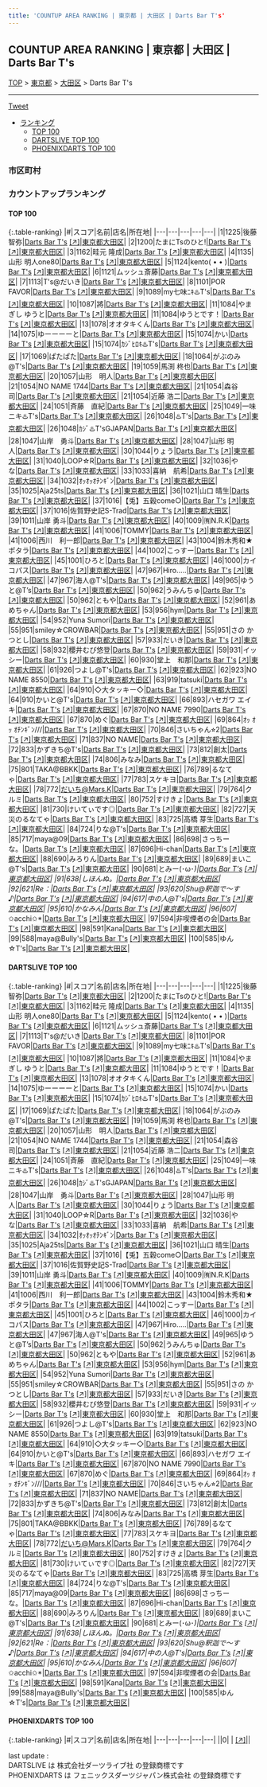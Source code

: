 ```yaml
---
title: 'COUNTUP AREA RANKING | 東京都 | 大田区 | Darts Bar T's'
---
```

## COUNTUP AREA RANKING | 東京都 | 大田区 | Darts Bar T's

[TOP](/darts/rank/) > [東京都](/darts/rank/東京都/) > [大田区](/darts/rank/東京都/大田区/) > Darts Bar T's

___

<a href="https://twitter.com/share?ref_src=twsrc%5Etfw" data-text="COUNTUP AREA RANKING | 東京都大田区Darts Bar T's" class="twitter-share-button" data-hashtags="DARTSLIVE,PHOENIXDARTS,darts,ダーツ" data-show-count="false">Tweet</a>

* [ランキング](#カウントアップランキング)
    * [TOP 100](#top-100)
    * [DARTSLIVE TOP 100](#dartslive-top-100)
    * [PHOENIXDARTS TOP 100](#phoenixdarts-top-100)

### 市区町村

<ul>

</ul>

### カウントアップランキング

#### TOP 100



{:.table-ranking}
|#|スコア|名前|店名|所在地|
|---|---|---|---|---|
|1|1225|<span class="rank-name-dl">後藤　智弥</span>|<a href="/darts/rank/shops/171735f7a7a3e44b790ab824ce8730e5.html">Darts Bar T's</a> <a href="https://search.dartslive.com/jp/shop/171735f7a7a3e44b790ab824ce8730e5">[↗]</a>|<a href="/darts/rank/東京都/大田区">東京都大田区</a>|
|2|1200|<span class="rank-name-dl">たまにTsのひと!</span>|<a href="/darts/rank/shops/171735f7a7a3e44b790ab824ce8730e5.html">Darts Bar T's</a> <a href="https://search.dartslive.com/jp/shop/171735f7a7a3e44b790ab824ce8730e5">[↗]</a>|<a href="/darts/rank/東京都/大田区">東京都大田区</a>|
|3|1162|<span class="rank-name-dl">畦元 隆成</span>|<a href="/darts/rank/shops/171735f7a7a3e44b790ab824ce8730e5.html">Darts Bar T's</a> <a href="https://search.dartslive.com/jp/shop/171735f7a7a3e44b790ab824ce8730e5">[↗]</a>|<a href="/darts/rank/東京都/大田区">東京都大田区</a>|
|4|1135|<span class="rank-name-dl">山形 明人one80</span>|<a href="/darts/rank/shops/171735f7a7a3e44b790ab824ce8730e5.html">Darts Bar T's</a> <a href="https://search.dartslive.com/jp/shop/171735f7a7a3e44b790ab824ce8730e5">[↗]</a>|<a href="/darts/rank/東京都/大田区">東京都大田区</a>|
|5|1124|<span class="rank-name-dl">kento( • • )</span>|<a href="/darts/rank/shops/171735f7a7a3e44b790ab824ce8730e5.html">Darts Bar T's</a> <a href="https://search.dartslive.com/jp/shop/171735f7a7a3e44b790ab824ce8730e5">[↗]</a>|<a href="/darts/rank/東京都/大田区">東京都大田区</a>|
|6|1121|<span class="rank-name-dl">ムッシュ斎藤</span>|<a href="/darts/rank/shops/171735f7a7a3e44b790ab824ce8730e5.html">Darts Bar T's</a> <a href="https://search.dartslive.com/jp/shop/171735f7a7a3e44b790ab824ce8730e5">[↗]</a>|<a href="/darts/rank/東京都/大田区">東京都大田区</a>|
|7|1113|<span class="rank-name-dl">T&#x27;s@だいき</span>|<a href="/darts/rank/shops/171735f7a7a3e44b790ab824ce8730e5.html">Darts Bar T's</a> <a href="https://search.dartslive.com/jp/shop/171735f7a7a3e44b790ab824ce8730e5">[↗]</a>|<a href="/darts/rank/東京都/大田区">東京都大田区</a>|
|8|1101|<span class="rank-name-dl">POR FAVOR</span>|<a href="/darts/rank/shops/171735f7a7a3e44b790ab824ce8730e5.html">Darts Bar T's</a> <a href="https://search.dartslive.com/jp/shop/171735f7a7a3e44b790ab824ce8730e5">[↗]</a>|<a href="/darts/rank/東京都/大田区">東京都大田区</a>|
|9|1089|<span class="rank-name-dl">my七味ﾆｷ♨️T&#x27;s</span>|<a href="/darts/rank/shops/171735f7a7a3e44b790ab824ce8730e5.html">Darts Bar T's</a> <a href="https://search.dartslive.com/jp/shop/171735f7a7a3e44b790ab824ce8730e5">[↗]</a>|<a href="/darts/rank/東京都/大田区">東京都大田区</a>|
|10|1087|<span class="rank-name-dl">將</span>|<a href="/darts/rank/shops/171735f7a7a3e44b790ab824ce8730e5.html">Darts Bar T's</a> <a href="https://search.dartslive.com/jp/shop/171735f7a7a3e44b790ab824ce8730e5">[↗]</a>|<a href="/darts/rank/東京都/大田区">東京都大田区</a>|
|11|1084|<span class="rank-name-dl">やまぎし ゆうと</span>|<a href="/darts/rank/shops/171735f7a7a3e44b790ab824ce8730e5.html">Darts Bar T's</a> <a href="https://search.dartslive.com/jp/shop/171735f7a7a3e44b790ab824ce8730e5">[↗]</a>|<a href="/darts/rank/東京都/大田区">東京都大田区</a>|
|11|1084|<span class="rank-name-dl">ゆうとです！</span>|<a href="/darts/rank/shops/171735f7a7a3e44b790ab824ce8730e5.html">Darts Bar T's</a> <a href="https://search.dartslive.com/jp/shop/171735f7a7a3e44b790ab824ce8730e5">[↗]</a>|<a href="/darts/rank/東京都/大田区">東京都大田区</a>|
|13|1078|<span class="rank-name-dl">オオタキくん</span>|<a href="/darts/rank/shops/171735f7a7a3e44b790ab824ce8730e5.html">Darts Bar T's</a> <a href="https://search.dartslive.com/jp/shop/171735f7a7a3e44b790ab824ce8730e5">[↗]</a>|<a href="/darts/rank/東京都/大田区">東京都大田区</a>|
|14|1075|<span class="rank-name-dl">ゆーーーーと</span>|<a href="/darts/rank/shops/171735f7a7a3e44b790ab824ce8730e5.html">Darts Bar T's</a> <a href="https://search.dartslive.com/jp/shop/171735f7a7a3e44b790ab824ce8730e5">[↗]</a>|<a href="/darts/rank/東京都/大田区">東京都大田区</a>|
|15|1074|<span class="rank-name-dl">かい</span>|<a href="/darts/rank/shops/171735f7a7a3e44b790ab824ce8730e5.html">Darts Bar T's</a> <a href="https://search.dartslive.com/jp/shop/171735f7a7a3e44b790ab824ce8730e5">[↗]</a>|<a href="/darts/rank/東京都/大田区">東京都大田区</a>|
|15|1074|<span class="rank-name-dl">ｶｼﾞﾋﾛｷ♨️T&#x27;s</span>|<a href="/darts/rank/shops/171735f7a7a3e44b790ab824ce8730e5.html">Darts Bar T's</a> <a href="https://search.dartslive.com/jp/shop/171735f7a7a3e44b790ab824ce8730e5">[↗]</a>|<a href="/darts/rank/東京都/大田区">東京都大田区</a>|
|17|1069|<span class="rank-name-dl">ぱたぱた</span>|<a href="/darts/rank/shops/171735f7a7a3e44b790ab824ce8730e5.html">Darts Bar T's</a> <a href="https://search.dartslive.com/jp/shop/171735f7a7a3e44b790ab824ce8730e5">[↗]</a>|<a href="/darts/rank/東京都/大田区">東京都大田区</a>|
|18|1064|<span class="rank-name-dl">がぶのみ@T&#x27;s</span>|<a href="/darts/rank/shops/171735f7a7a3e44b790ab824ce8730e5.html">Darts Bar T's</a> <a href="https://search.dartslive.com/jp/shop/171735f7a7a3e44b790ab824ce8730e5">[↗]</a>|<a href="/darts/rank/東京都/大田区">東京都大田区</a>|
|19|1059|<span class="rank-name-dl">馬渕 柊也</span>|<a href="/darts/rank/shops/171735f7a7a3e44b790ab824ce8730e5.html">Darts Bar T's</a> <a href="https://search.dartslive.com/jp/shop/171735f7a7a3e44b790ab824ce8730e5">[↗]</a>|<a href="/darts/rank/東京都/大田区">東京都大田区</a>|
|20|1057|<span class="rank-name-dl">山形　明人</span>|<a href="/darts/rank/shops/171735f7a7a3e44b790ab824ce8730e5.html">Darts Bar T's</a> <a href="https://search.dartslive.com/jp/shop/171735f7a7a3e44b790ab824ce8730e5">[↗]</a>|<a href="/darts/rank/東京都/大田区">東京都大田区</a>|
|21|1054|<span class="rank-name-dl">NO NAME 1744</span>|<a href="/darts/rank/shops/171735f7a7a3e44b790ab824ce8730e5.html">Darts Bar T's</a> <a href="https://search.dartslive.com/jp/shop/171735f7a7a3e44b790ab824ce8730e5">[↗]</a>|<a href="/darts/rank/東京都/大田区">東京都大田区</a>|
|21|1054|<span class="rank-name-dl">森谷 司</span>|<a href="/darts/rank/shops/171735f7a7a3e44b790ab824ce8730e5.html">Darts Bar T's</a> <a href="https://search.dartslive.com/jp/shop/171735f7a7a3e44b790ab824ce8730e5">[↗]</a>|<a href="/darts/rank/東京都/大田区">東京都大田区</a>|
|21|1054|<span class="rank-name-dl">近藤 浩二</span>|<a href="/darts/rank/shops/171735f7a7a3e44b790ab824ce8730e5.html">Darts Bar T's</a> <a href="https://search.dartslive.com/jp/shop/171735f7a7a3e44b790ab824ce8730e5">[↗]</a>|<a href="/darts/rank/東京都/大田区">東京都大田区</a>|
|24|1051|<span class="rank-name-dl">斉藤　直紀</span>|<a href="/darts/rank/shops/171735f7a7a3e44b790ab824ce8730e5.html">Darts Bar T's</a> <a href="https://search.dartslive.com/jp/shop/171735f7a7a3e44b790ab824ce8730e5">[↗]</a>|<a href="/darts/rank/東京都/大田区">東京都大田区</a>|
|25|1049|<span class="rank-name-dl">一味ニキ♨️T&#x27;s</span>|<a href="/darts/rank/shops/171735f7a7a3e44b790ab824ce8730e5.html">Darts Bar T's</a> <a href="https://search.dartslive.com/jp/shop/171735f7a7a3e44b790ab824ce8730e5">[↗]</a>|<a href="/darts/rank/東京都/大田区">東京都大田区</a>|
|26|1048|<span class="rank-name-dl">♨️T&#x27;s</span>|<a href="/darts/rank/shops/171735f7a7a3e44b790ab824ce8730e5.html">Darts Bar T's</a> <a href="https://search.dartslive.com/jp/shop/171735f7a7a3e44b790ab824ce8730e5">[↗]</a>|<a href="/darts/rank/東京都/大田区">東京都大田区</a>|
|26|1048|<span class="rank-name-dl">ｶｼﾞ♨️T&#x27;sGJAPAN</span>|<a href="/darts/rank/shops/171735f7a7a3e44b790ab824ce8730e5.html">Darts Bar T's</a> <a href="https://search.dartslive.com/jp/shop/171735f7a7a3e44b790ab824ce8730e5">[↗]</a>|<a href="/darts/rank/東京都/大田区">東京都大田区</a>|
|28|1047|<span class="rank-name-dl">山岸　勇斗</span>|<a href="/darts/rank/shops/171735f7a7a3e44b790ab824ce8730e5.html">Darts Bar T's</a> <a href="https://search.dartslive.com/jp/shop/171735f7a7a3e44b790ab824ce8730e5">[↗]</a>|<a href="/darts/rank/東京都/大田区">東京都大田区</a>|
|28|1047|<span class="rank-name-dl">山形 明人</span>|<a href="/darts/rank/shops/171735f7a7a3e44b790ab824ce8730e5.html">Darts Bar T's</a> <a href="https://search.dartslive.com/jp/shop/171735f7a7a3e44b790ab824ce8730e5">[↗]</a>|<a href="/darts/rank/東京都/大田区">東京都大田区</a>|
|30|1044|<span class="rank-name-dl">りょう</span>|<a href="/darts/rank/shops/171735f7a7a3e44b790ab824ce8730e5.html">Darts Bar T's</a> <a href="https://search.dartslive.com/jp/shop/171735f7a7a3e44b790ab824ce8730e5">[↗]</a>|<a href="/darts/rank/東京都/大田区">東京都大田区</a>|
|31|1040|<span class="rank-name-dl">LOOP☆R</span>|<a href="/darts/rank/shops/171735f7a7a3e44b790ab824ce8730e5.html">Darts Bar T's</a> <a href="https://search.dartslive.com/jp/shop/171735f7a7a3e44b790ab824ce8730e5">[↗]</a>|<a href="/darts/rank/東京都/大田区">東京都大田区</a>|
|32|1036|<span class="rank-name-dl">やな</span>|<a href="/darts/rank/shops/171735f7a7a3e44b790ab824ce8730e5.html">Darts Bar T's</a> <a href="https://search.dartslive.com/jp/shop/171735f7a7a3e44b790ab824ce8730e5">[↗]</a>|<a href="/darts/rank/東京都/大田区">東京都大田区</a>|
|33|1033|<span class="rank-name-dl">喜納　航希</span>|<a href="/darts/rank/shops/171735f7a7a3e44b790ab824ce8730e5.html">Darts Bar T's</a> <a href="https://search.dartslive.com/jp/shop/171735f7a7a3e44b790ab824ce8730e5">[↗]</a>|<a href="/darts/rank/東京都/大田区">東京都大田区</a>|
|34|1032|<span class="rank-name-dl">ｵｯｵｯｵﾁﾝｷﾞﾝ</span>|<a href="/darts/rank/shops/171735f7a7a3e44b790ab824ce8730e5.html">Darts Bar T's</a> <a href="https://search.dartslive.com/jp/shop/171735f7a7a3e44b790ab824ce8730e5">[↗]</a>|<a href="/darts/rank/東京都/大田区">東京都大田区</a>|
|35|1025|<span class="rank-name-dl">Aja25ts</span>|<a href="/darts/rank/shops/171735f7a7a3e44b790ab824ce8730e5.html">Darts Bar T's</a> <a href="https://search.dartslive.com/jp/shop/171735f7a7a3e44b790ab824ce8730e5">[↗]</a>|<a href="/darts/rank/東京都/大田区">東京都大田区</a>|
|36|1021|<span class="rank-name-dl">山口 晴生</span>|<a href="/darts/rank/shops/171735f7a7a3e44b790ab824ce8730e5.html">Darts Bar T's</a> <a href="https://search.dartslive.com/jp/shop/171735f7a7a3e44b790ab824ce8730e5">[↗]</a>|<a href="/darts/rank/東京都/大田区">東京都大田区</a>|
|37|1016|<span class="rank-name-dl">【兎】五穀come○</span>|<a href="/darts/rank/shops/171735f7a7a3e44b790ab824ce8730e5.html">Darts Bar T's</a> <a href="https://search.dartslive.com/jp/shop/171735f7a7a3e44b790ab824ce8730e5">[↗]</a>|<a href="/darts/rank/東京都/大田区">東京都大田区</a>|
|37|1016|<span class="rank-name-dl">佐賀野史記S-Trad</span>|<a href="/darts/rank/shops/171735f7a7a3e44b790ab824ce8730e5.html">Darts Bar T's</a> <a href="https://search.dartslive.com/jp/shop/171735f7a7a3e44b790ab824ce8730e5">[↗]</a>|<a href="/darts/rank/東京都/大田区">東京都大田区</a>|
|39|1011|<span class="rank-name-dl">山岸 勇斗</span>|<a href="/darts/rank/shops/171735f7a7a3e44b790ab824ce8730e5.html">Darts Bar T's</a> <a href="https://search.dartslive.com/jp/shop/171735f7a7a3e44b790ab824ce8730e5">[↗]</a>|<a href="/darts/rank/東京都/大田区">東京都大田区</a>|
|40|1009|<span class="rank-name-dl">㈲N.R.K</span>|<a href="/darts/rank/shops/171735f7a7a3e44b790ab824ce8730e5.html">Darts Bar T's</a> <a href="https://search.dartslive.com/jp/shop/171735f7a7a3e44b790ab824ce8730e5">[↗]</a>|<a href="/darts/rank/東京都/大田区">東京都大田区</a>|
|41|1006|<span class="rank-name-dl">TOMMY</span>|<a href="/darts/rank/shops/171735f7a7a3e44b790ab824ce8730e5.html">Darts Bar T's</a> <a href="https://search.dartslive.com/jp/shop/171735f7a7a3e44b790ab824ce8730e5">[↗]</a>|<a href="/darts/rank/東京都/大田区">東京都大田区</a>|
|41|1006|<span class="rank-name-dl">西川　利一郎</span>|<a href="/darts/rank/shops/171735f7a7a3e44b790ab824ce8730e5.html">Darts Bar T's</a> <a href="https://search.dartslive.com/jp/shop/171735f7a7a3e44b790ab824ce8730e5">[↗]</a>|<a href="/darts/rank/東京都/大田区">東京都大田区</a>|
|43|1004|<span class="rank-name-dl">鈴木秀和★ポタラ</span>|<a href="/darts/rank/shops/171735f7a7a3e44b790ab824ce8730e5.html">Darts Bar T's</a> <a href="https://search.dartslive.com/jp/shop/171735f7a7a3e44b790ab824ce8730e5">[↗]</a>|<a href="/darts/rank/東京都/大田区">東京都大田区</a>|
|44|1002|<span class="rank-name-dl">こっすー</span>|<a href="/darts/rank/shops/171735f7a7a3e44b790ab824ce8730e5.html">Darts Bar T's</a> <a href="https://search.dartslive.com/jp/shop/171735f7a7a3e44b790ab824ce8730e5">[↗]</a>|<a href="/darts/rank/東京都/大田区">東京都大田区</a>|
|45|1001|<span class="rank-name-dl">ひろと</span>|<a href="/darts/rank/shops/171735f7a7a3e44b790ab824ce8730e5.html">Darts Bar T's</a> <a href="https://search.dartslive.com/jp/shop/171735f7a7a3e44b790ab824ce8730e5">[↗]</a>|<a href="/darts/rank/東京都/大田区">東京都大田区</a>|
|46|1000|<span class="rank-name-dl">カイコパス</span>|<a href="/darts/rank/shops/171735f7a7a3e44b790ab824ce8730e5.html">Darts Bar T's</a> <a href="https://search.dartslive.com/jp/shop/171735f7a7a3e44b790ab824ce8730e5">[↗]</a>|<a href="/darts/rank/東京都/大田区">東京都大田区</a>|
|47|967|<span class="rank-name-dl">Hiro.....</span>|<a href="/darts/rank/shops/171735f7a7a3e44b790ab824ce8730e5.html">Darts Bar T's</a> <a href="https://search.dartslive.com/jp/shop/171735f7a7a3e44b790ab824ce8730e5">[↗]</a>|<a href="/darts/rank/東京都/大田区">東京都大田区</a>|
|47|967|<span class="rank-name-dl">海人@T&#x27;s</span>|<a href="/darts/rank/shops/171735f7a7a3e44b790ab824ce8730e5.html">Darts Bar T's</a> <a href="https://search.dartslive.com/jp/shop/171735f7a7a3e44b790ab824ce8730e5">[↗]</a>|<a href="/darts/rank/東京都/大田区">東京都大田区</a>|
|49|965|<span class="rank-name-dl">ゆうと@T’s</span>|<a href="/darts/rank/shops/171735f7a7a3e44b790ab824ce8730e5.html">Darts Bar T's</a> <a href="https://search.dartslive.com/jp/shop/171735f7a7a3e44b790ab824ce8730e5">[↗]</a>|<a href="/darts/rank/東京都/大田区">東京都大田区</a>|
|50|962|<span class="rank-name-dl">うみんちゅ</span>|<a href="/darts/rank/shops/171735f7a7a3e44b790ab824ce8730e5.html">Darts Bar T's</a> <a href="https://search.dartslive.com/jp/shop/171735f7a7a3e44b790ab824ce8730e5">[↗]</a>|<a href="/darts/rank/東京都/大田区">東京都大田区</a>|
|50|962|<span class="rank-name-dl">ともや</span>|<a href="/darts/rank/shops/171735f7a7a3e44b790ab824ce8730e5.html">Darts Bar T's</a> <a href="https://search.dartslive.com/jp/shop/171735f7a7a3e44b790ab824ce8730e5">[↗]</a>|<a href="/darts/rank/東京都/大田区">東京都大田区</a>|
|52|961|<span class="rank-name-dl">あめちゃん</span>|<a href="/darts/rank/shops/171735f7a7a3e44b790ab824ce8730e5.html">Darts Bar T's</a> <a href="https://search.dartslive.com/jp/shop/171735f7a7a3e44b790ab824ce8730e5">[↗]</a>|<a href="/darts/rank/東京都/大田区">東京都大田区</a>|
|53|956|<span class="rank-name-dl">hym</span>|<a href="/darts/rank/shops/171735f7a7a3e44b790ab824ce8730e5.html">Darts Bar T's</a> <a href="https://search.dartslive.com/jp/shop/171735f7a7a3e44b790ab824ce8730e5">[↗]</a>|<a href="/darts/rank/東京都/大田区">東京都大田区</a>|
|54|952|<span class="rank-name-dl">Yuna Sumori</span>|<a href="/darts/rank/shops/171735f7a7a3e44b790ab824ce8730e5.html">Darts Bar T's</a> <a href="https://search.dartslive.com/jp/shop/171735f7a7a3e44b790ab824ce8730e5">[↗]</a>|<a href="/darts/rank/東京都/大田区">東京都大田区</a>|
|55|951|<span class="rank-name-dl">smiley☆CROWBAR</span>|<a href="/darts/rank/shops/171735f7a7a3e44b790ab824ce8730e5.html">Darts Bar T's</a> <a href="https://search.dartslive.com/jp/shop/171735f7a7a3e44b790ab824ce8730e5">[↗]</a>|<a href="/darts/rank/東京都/大田区">東京都大田区</a>|
|55|951|<span class="rank-name-dl">さの かつとし</span>|<a href="/darts/rank/shops/171735f7a7a3e44b790ab824ce8730e5.html">Darts Bar T's</a> <a href="https://search.dartslive.com/jp/shop/171735f7a7a3e44b790ab824ce8730e5">[↗]</a>|<a href="/darts/rank/東京都/大田区">東京都大田区</a>|
|57|933|<span class="rank-name-dl">だいき</span>|<a href="/darts/rank/shops/171735f7a7a3e44b790ab824ce8730e5.html">Darts Bar T's</a> <a href="https://search.dartslive.com/jp/shop/171735f7a7a3e44b790ab824ce8730e5">[↗]</a>|<a href="/darts/rank/東京都/大田区">東京都大田区</a>|
|58|932|<span class="rank-name-dl">櫻井むび悠登</span>|<a href="/darts/rank/shops/171735f7a7a3e44b790ab824ce8730e5.html">Darts Bar T's</a> <a href="https://search.dartslive.com/jp/shop/171735f7a7a3e44b790ab824ce8730e5">[↗]</a>|<a href="/darts/rank/東京都/大田区">東京都大田区</a>|
|59|931|<span class="rank-name-dl">イッシー</span>|<a href="/darts/rank/shops/171735f7a7a3e44b790ab824ce8730e5.html">Darts Bar T's</a> <a href="https://search.dartslive.com/jp/shop/171735f7a7a3e44b790ab824ce8730e5">[↗]</a>|<a href="/darts/rank/東京都/大田区">東京都大田区</a>|
|60|930|<span class="rank-name-dl">堂上　和那</span>|<a href="/darts/rank/shops/171735f7a7a3e44b790ab824ce8730e5.html">Darts Bar T's</a> <a href="https://search.dartslive.com/jp/shop/171735f7a7a3e44b790ab824ce8730e5">[↗]</a>|<a href="/darts/rank/東京都/大田区">東京都大田区</a>|
|61|926|<span class="rank-name-dl">つよし@T&#x27;s</span>|<a href="/darts/rank/shops/171735f7a7a3e44b790ab824ce8730e5.html">Darts Bar T's</a> <a href="https://search.dartslive.com/jp/shop/171735f7a7a3e44b790ab824ce8730e5">[↗]</a>|<a href="/darts/rank/東京都/大田区">東京都大田区</a>|
|62|923|<span class="rank-name-dl">NO NAME 8550</span>|<a href="/darts/rank/shops/171735f7a7a3e44b790ab824ce8730e5.html">Darts Bar T's</a> <a href="https://search.dartslive.com/jp/shop/171735f7a7a3e44b790ab824ce8730e5">[↗]</a>|<a href="/darts/rank/東京都/大田区">東京都大田区</a>|
|63|919|<span class="rank-name-dl">tatsuki</span>|<a href="/darts/rank/shops/171735f7a7a3e44b790ab824ce8730e5.html">Darts Bar T's</a> <a href="https://search.dartslive.com/jp/shop/171735f7a7a3e44b790ab824ce8730e5">[↗]</a>|<a href="/darts/rank/東京都/大田区">東京都大田区</a>|
|64|910|<span class="rank-name-dl">◇大タッキー◇</span>|<a href="/darts/rank/shops/171735f7a7a3e44b790ab824ce8730e5.html">Darts Bar T's</a> <a href="https://search.dartslive.com/jp/shop/171735f7a7a3e44b790ab824ce8730e5">[↗]</a>|<a href="/darts/rank/東京都/大田区">東京都大田区</a>|
|64|910|<span class="rank-name-dl">かいと@T&#x27;s</span>|<a href="/darts/rank/shops/171735f7a7a3e44b790ab824ce8730e5.html">Darts Bar T's</a> <a href="https://search.dartslive.com/jp/shop/171735f7a7a3e44b790ab824ce8730e5">[↗]</a>|<a href="/darts/rank/東京都/大田区">東京都大田区</a>|
|66|893|<span class="rank-name-dl">ハセガワ エイキ</span>|<a href="/darts/rank/shops/171735f7a7a3e44b790ab824ce8730e5.html">Darts Bar T's</a> <a href="https://search.dartslive.com/jp/shop/171735f7a7a3e44b790ab824ce8730e5">[↗]</a>|<a href="/darts/rank/東京都/大田区">東京都大田区</a>|
|67|870|<span class="rank-name-dl">NO NAME 7990</span>|<a href="/darts/rank/shops/171735f7a7a3e44b790ab824ce8730e5.html">Darts Bar T's</a> <a href="https://search.dartslive.com/jp/shop/171735f7a7a3e44b790ab824ce8730e5">[↗]</a>|<a href="/darts/rank/東京都/大田区">東京都大田区</a>|
|67|870|<span class="rank-name-dl">めぐ</span>|<a href="/darts/rank/shops/171735f7a7a3e44b790ab824ce8730e5.html">Darts Bar T's</a> <a href="https://search.dartslive.com/jp/shop/171735f7a7a3e44b790ab824ce8730e5">[↗]</a>|<a href="/darts/rank/東京都/大田区">東京都大田区</a>|
|69|864|<span class="rank-name-dl">ｵｯ ｵｯ ｵﾁﾝｷﾞﾝ///</span>|<a href="/darts/rank/shops/171735f7a7a3e44b790ab824ce8730e5.html">Darts Bar T's</a> <a href="https://search.dartslive.com/jp/shop/171735f7a7a3e44b790ab824ce8730e5">[↗]</a>|<a href="/darts/rank/東京都/大田区">東京都大田区</a>|
|70|846|<span class="rank-name-dl">さいちゃん⭐︎2</span>|<a href="/darts/rank/shops/171735f7a7a3e44b790ab824ce8730e5.html">Darts Bar T's</a> <a href="https://search.dartslive.com/jp/shop/171735f7a7a3e44b790ab824ce8730e5">[↗]</a>|<a href="/darts/rank/東京都/大田区">東京都大田区</a>|
|71|837|<span class="rank-name-dl">NO NAME</span>|<a href="/darts/rank/shops/171735f7a7a3e44b790ab824ce8730e5.html">Darts Bar T's</a> <a href="https://search.dartslive.com/jp/shop/171735f7a7a3e44b790ab824ce8730e5">[↗]</a>|<a href="/darts/rank/東京都/大田区">東京都大田区</a>|
|72|833|<span class="rank-name-dl">かずきち@T&#x27;s</span>|<a href="/darts/rank/shops/171735f7a7a3e44b790ab824ce8730e5.html">Darts Bar T's</a> <a href="https://search.dartslive.com/jp/shop/171735f7a7a3e44b790ab824ce8730e5">[↗]</a>|<a href="/darts/rank/東京都/大田区">東京都大田区</a>|
|73|812|<span class="rank-name-dl">創太</span>|<a href="/darts/rank/shops/171735f7a7a3e44b790ab824ce8730e5.html">Darts Bar T's</a> <a href="https://search.dartslive.com/jp/shop/171735f7a7a3e44b790ab824ce8730e5">[↗]</a>|<a href="/darts/rank/東京都/大田区">東京都大田区</a>|
|74|806|<span class="rank-name-dl">みなみ</span>|<a href="/darts/rank/shops/171735f7a7a3e44b790ab824ce8730e5.html">Darts Bar T's</a> <a href="https://search.dartslive.com/jp/shop/171735f7a7a3e44b790ab824ce8730e5">[↗]</a>|<a href="/darts/rank/東京都/大田区">東京都大田区</a>|
|75|801|<span class="rank-name-dl">TAKA@BBKK</span>|<a href="/darts/rank/shops/171735f7a7a3e44b790ab824ce8730e5.html">Darts Bar T's</a> <a href="https://search.dartslive.com/jp/shop/171735f7a7a3e44b790ab824ce8730e5">[↗]</a>|<a href="/darts/rank/東京都/大田区">東京都大田区</a>|
|76|789|<span class="rank-name-dl">るなてゃ</span>|<a href="/darts/rank/shops/171735f7a7a3e44b790ab824ce8730e5.html">Darts Bar T's</a> <a href="https://search.dartslive.com/jp/shop/171735f7a7a3e44b790ab824ce8730e5">[↗]</a>|<a href="/darts/rank/東京都/大田区">東京都大田区</a>|
|77|783|<span class="rank-name-dl">スケキヨ</span>|<a href="/darts/rank/shops/171735f7a7a3e44b790ab824ce8730e5.html">Darts Bar T's</a> <a href="https://search.dartslive.com/jp/shop/171735f7a7a3e44b790ab824ce8730e5">[↗]</a>|<a href="/darts/rank/東京都/大田区">東京都大田区</a>|
|78|772|<span class="rank-name-dl">だいち@Mars.K</span>|<a href="/darts/rank/shops/171735f7a7a3e44b790ab824ce8730e5.html">Darts Bar T's</a> <a href="https://search.dartslive.com/jp/shop/171735f7a7a3e44b790ab824ce8730e5">[↗]</a>|<a href="/darts/rank/東京都/大田区">東京都大田区</a>|
|79|764|<span class="rank-name-dl">クルミ</span>|<a href="/darts/rank/shops/171735f7a7a3e44b790ab824ce8730e5.html">Darts Bar T's</a> <a href="https://search.dartslive.com/jp/shop/171735f7a7a3e44b790ab824ce8730e5">[↗]</a>|<a href="/darts/rank/東京都/大田区">東京都大田区</a>|
|80|752|<span class="rank-name-dl">すけきょ</span>|<a href="/darts/rank/shops/171735f7a7a3e44b790ab824ce8730e5.html">Darts Bar T's</a> <a href="https://search.dartslive.com/jp/shop/171735f7a7a3e44b790ab824ce8730e5">[↗]</a>|<a href="/darts/rank/東京都/大田区">東京都大田区</a>|
|81|730|<span class="rank-name-dl">けいてぃです◎</span>|<a href="/darts/rank/shops/171735f7a7a3e44b790ab824ce8730e5.html">Darts Bar T's</a> <a href="https://search.dartslive.com/jp/shop/171735f7a7a3e44b790ab824ce8730e5">[↗]</a>|<a href="/darts/rank/東京都/大田区">東京都大田区</a>|
|82|727|<span class="rank-name-dl">天災のるなてゃ</span>|<a href="/darts/rank/shops/171735f7a7a3e44b790ab824ce8730e5.html">Darts Bar T's</a> <a href="https://search.dartslive.com/jp/shop/171735f7a7a3e44b790ab824ce8730e5">[↗]</a>|<a href="/darts/rank/東京都/大田区">東京都大田区</a>|
|83|725|<span class="rank-name-dl">高橋 芽生</span>|<a href="/darts/rank/shops/171735f7a7a3e44b790ab824ce8730e5.html">Darts Bar T's</a> <a href="https://search.dartslive.com/jp/shop/171735f7a7a3e44b790ab824ce8730e5">[↗]</a>|<a href="/darts/rank/東京都/大田区">東京都大田区</a>|
|84|724|<span class="rank-name-dl">りな@T&#x27;s</span>|<a href="/darts/rank/shops/171735f7a7a3e44b790ab824ce8730e5.html">Darts Bar T's</a> <a href="https://search.dartslive.com/jp/shop/171735f7a7a3e44b790ab824ce8730e5">[↗]</a>|<a href="/darts/rank/東京都/大田区">東京都大田区</a>|
|85|717|<span class="rank-name-dl">maya@09</span>|<a href="/darts/rank/shops/171735f7a7a3e44b790ab824ce8730e5.html">Darts Bar T's</a> <a href="https://search.dartslive.com/jp/shop/171735f7a7a3e44b790ab824ce8730e5">[↗]</a>|<a href="/darts/rank/東京都/大田区">東京都大田区</a>|
|86|698|<span class="rank-name-dl">さっちーな。</span>|<a href="/darts/rank/shops/171735f7a7a3e44b790ab824ce8730e5.html">Darts Bar T's</a> <a href="https://search.dartslive.com/jp/shop/171735f7a7a3e44b790ab824ce8730e5">[↗]</a>|<a href="/darts/rank/東京都/大田区">東京都大田区</a>|
|87|696|<span class="rank-name-dl">Hi-chan</span>|<a href="/darts/rank/shops/171735f7a7a3e44b790ab824ce8730e5.html">Darts Bar T's</a> <a href="https://search.dartslive.com/jp/shop/171735f7a7a3e44b790ab824ce8730e5">[↗]</a>|<a href="/darts/rank/東京都/大田区">東京都大田区</a>|
|88|690|<span class="rank-name-dl">みろりん</span>|<a href="/darts/rank/shops/171735f7a7a3e44b790ab824ce8730e5.html">Darts Bar T's</a> <a href="https://search.dartslive.com/jp/shop/171735f7a7a3e44b790ab824ce8730e5">[↗]</a>|<a href="/darts/rank/東京都/大田区">東京都大田区</a>|
|89|689|<span class="rank-name-dl">まいこ@T&#x27;s</span>|<a href="/darts/rank/shops/171735f7a7a3e44b790ab824ce8730e5.html">Darts Bar T's</a> <a href="https://search.dartslive.com/jp/shop/171735f7a7a3e44b790ab824ce8730e5">[↗]</a>|<a href="/darts/rank/東京都/大田区">東京都大田区</a>|
|90|681|<span class="rank-name-dl">とみー(･ω･*)</span>|<a href="/darts/rank/shops/171735f7a7a3e44b790ab824ce8730e5.html">Darts Bar T's</a> <a href="https://search.dartslive.com/jp/shop/171735f7a7a3e44b790ab824ce8730e5">[↗]</a>|<a href="/darts/rank/東京都/大田区">東京都大田区</a>|
|91|638|<span class="rank-name-dl">しほんぬ。</span>|<a href="/darts/rank/shops/171735f7a7a3e44b790ab824ce8730e5.html">Darts Bar T's</a> <a href="https://search.dartslive.com/jp/shop/171735f7a7a3e44b790ab824ce8730e5">[↗]</a>|<a href="/darts/rank/東京都/大田区">東京都大田区</a>|
|92|621|<span class="rank-name-dl">Re：</span>|<a href="/darts/rank/shops/171735f7a7a3e44b790ab824ce8730e5.html">Darts Bar T's</a> <a href="https://search.dartslive.com/jp/shop/171735f7a7a3e44b790ab824ce8730e5">[↗]</a>|<a href="/darts/rank/東京都/大田区">東京都大田区</a>|
|93|620|<span class="rank-name-dl">Shu@釈迦で〜す♪</span>|<a href="/darts/rank/shops/171735f7a7a3e44b790ab824ce8730e5.html">Darts Bar T's</a> <a href="https://search.dartslive.com/jp/shop/171735f7a7a3e44b790ab824ce8730e5">[↗]</a>|<a href="/darts/rank/東京都/大田区">東京都大田区</a>|
|94|617|<span class="rank-name-dl">中の人@T&#x27;s</span>|<a href="/darts/rank/shops/171735f7a7a3e44b790ab824ce8730e5.html">Darts Bar T's</a> <a href="https://search.dartslive.com/jp/shop/171735f7a7a3e44b790ab824ce8730e5">[↗]</a>|<a href="/darts/rank/東京都/大田区">東京都大田区</a>|
|95|610|<span class="rank-name-dl">かなみん</span>|<a href="/darts/rank/shops/171735f7a7a3e44b790ab824ce8730e5.html">Darts Bar T's</a> <a href="https://search.dartslive.com/jp/shop/171735f7a7a3e44b790ab824ce8730e5">[↗]</a>|<a href="/darts/rank/東京都/大田区">東京都大田区</a>|
|96|607|<span class="rank-name-dl">*✩acchi✩*</span>|<a href="/darts/rank/shops/171735f7a7a3e44b790ab824ce8730e5.html">Darts Bar T's</a> <a href="https://search.dartslive.com/jp/shop/171735f7a7a3e44b790ab824ce8730e5">[↗]</a>|<a href="/darts/rank/東京都/大田区">東京都大田区</a>|
|97|594|<span class="rank-name-dl">非喫煙者の会</span>|<a href="/darts/rank/shops/171735f7a7a3e44b790ab824ce8730e5.html">Darts Bar T's</a> <a href="https://search.dartslive.com/jp/shop/171735f7a7a3e44b790ab824ce8730e5">[↗]</a>|<a href="/darts/rank/東京都/大田区">東京都大田区</a>|
|98|591|<span class="rank-name-dl">Kana</span>|<a href="/darts/rank/shops/171735f7a7a3e44b790ab824ce8730e5.html">Darts Bar T's</a> <a href="https://search.dartslive.com/jp/shop/171735f7a7a3e44b790ab824ce8730e5">[↗]</a>|<a href="/darts/rank/東京都/大田区">東京都大田区</a>|
|99|588|<span class="rank-name-dl">maya@Bully&#x27;s</span>|<a href="/darts/rank/shops/171735f7a7a3e44b790ab824ce8730e5.html">Darts Bar T's</a> <a href="https://search.dartslive.com/jp/shop/171735f7a7a3e44b790ab824ce8730e5">[↗]</a>|<a href="/darts/rank/東京都/大田区">東京都大田区</a>|
|100|585|<span class="rank-name-dl">ゆん☆T&#x27;s</span>|<a href="/darts/rank/shops/171735f7a7a3e44b790ab824ce8730e5.html">Darts Bar T's</a> <a href="https://search.dartslive.com/jp/shop/171735f7a7a3e44b790ab824ce8730e5">[↗]</a>|<a href="/darts/rank/東京都/大田区">東京都大田区</a>|


#### DARTSLIVE TOP 100



{:.table-ranking}
|#|スコア|名前|店名|所在地|
|---|---|---|---|---|
|1|1225|<span class="rank-name-dl">後藤　智弥</span>|<a href="/darts/rank/shops/171735f7a7a3e44b790ab824ce8730e5.html">Darts Bar T's</a> <a href="https://search.dartslive.com/jp/shop/171735f7a7a3e44b790ab824ce8730e5">[↗]</a>|<a href="/darts/rank/東京都/大田区">東京都大田区</a>|
|2|1200|<span class="rank-name-dl">たまにTsのひと!</span>|<a href="/darts/rank/shops/171735f7a7a3e44b790ab824ce8730e5.html">Darts Bar T's</a> <a href="https://search.dartslive.com/jp/shop/171735f7a7a3e44b790ab824ce8730e5">[↗]</a>|<a href="/darts/rank/東京都/大田区">東京都大田区</a>|
|3|1162|<span class="rank-name-dl">畦元 隆成</span>|<a href="/darts/rank/shops/171735f7a7a3e44b790ab824ce8730e5.html">Darts Bar T's</a> <a href="https://search.dartslive.com/jp/shop/171735f7a7a3e44b790ab824ce8730e5">[↗]</a>|<a href="/darts/rank/東京都/大田区">東京都大田区</a>|
|4|1135|<span class="rank-name-dl">山形 明人one80</span>|<a href="/darts/rank/shops/171735f7a7a3e44b790ab824ce8730e5.html">Darts Bar T's</a> <a href="https://search.dartslive.com/jp/shop/171735f7a7a3e44b790ab824ce8730e5">[↗]</a>|<a href="/darts/rank/東京都/大田区">東京都大田区</a>|
|5|1124|<span class="rank-name-dl">kento( • • )</span>|<a href="/darts/rank/shops/171735f7a7a3e44b790ab824ce8730e5.html">Darts Bar T's</a> <a href="https://search.dartslive.com/jp/shop/171735f7a7a3e44b790ab824ce8730e5">[↗]</a>|<a href="/darts/rank/東京都/大田区">東京都大田区</a>|
|6|1121|<span class="rank-name-dl">ムッシュ斎藤</span>|<a href="/darts/rank/shops/171735f7a7a3e44b790ab824ce8730e5.html">Darts Bar T's</a> <a href="https://search.dartslive.com/jp/shop/171735f7a7a3e44b790ab824ce8730e5">[↗]</a>|<a href="/darts/rank/東京都/大田区">東京都大田区</a>|
|7|1113|<span class="rank-name-dl">T&#x27;s@だいき</span>|<a href="/darts/rank/shops/171735f7a7a3e44b790ab824ce8730e5.html">Darts Bar T's</a> <a href="https://search.dartslive.com/jp/shop/171735f7a7a3e44b790ab824ce8730e5">[↗]</a>|<a href="/darts/rank/東京都/大田区">東京都大田区</a>|
|8|1101|<span class="rank-name-dl">POR FAVOR</span>|<a href="/darts/rank/shops/171735f7a7a3e44b790ab824ce8730e5.html">Darts Bar T's</a> <a href="https://search.dartslive.com/jp/shop/171735f7a7a3e44b790ab824ce8730e5">[↗]</a>|<a href="/darts/rank/東京都/大田区">東京都大田区</a>|
|9|1089|<span class="rank-name-dl">my七味ﾆｷ♨️T&#x27;s</span>|<a href="/darts/rank/shops/171735f7a7a3e44b790ab824ce8730e5.html">Darts Bar T's</a> <a href="https://search.dartslive.com/jp/shop/171735f7a7a3e44b790ab824ce8730e5">[↗]</a>|<a href="/darts/rank/東京都/大田区">東京都大田区</a>|
|10|1087|<span class="rank-name-dl">將</span>|<a href="/darts/rank/shops/171735f7a7a3e44b790ab824ce8730e5.html">Darts Bar T's</a> <a href="https://search.dartslive.com/jp/shop/171735f7a7a3e44b790ab824ce8730e5">[↗]</a>|<a href="/darts/rank/東京都/大田区">東京都大田区</a>|
|11|1084|<span class="rank-name-dl">やまぎし ゆうと</span>|<a href="/darts/rank/shops/171735f7a7a3e44b790ab824ce8730e5.html">Darts Bar T's</a> <a href="https://search.dartslive.com/jp/shop/171735f7a7a3e44b790ab824ce8730e5">[↗]</a>|<a href="/darts/rank/東京都/大田区">東京都大田区</a>|
|11|1084|<span class="rank-name-dl">ゆうとです！</span>|<a href="/darts/rank/shops/171735f7a7a3e44b790ab824ce8730e5.html">Darts Bar T's</a> <a href="https://search.dartslive.com/jp/shop/171735f7a7a3e44b790ab824ce8730e5">[↗]</a>|<a href="/darts/rank/東京都/大田区">東京都大田区</a>|
|13|1078|<span class="rank-name-dl">オオタキくん</span>|<a href="/darts/rank/shops/171735f7a7a3e44b790ab824ce8730e5.html">Darts Bar T's</a> <a href="https://search.dartslive.com/jp/shop/171735f7a7a3e44b790ab824ce8730e5">[↗]</a>|<a href="/darts/rank/東京都/大田区">東京都大田区</a>|
|14|1075|<span class="rank-name-dl">ゆーーーーと</span>|<a href="/darts/rank/shops/171735f7a7a3e44b790ab824ce8730e5.html">Darts Bar T's</a> <a href="https://search.dartslive.com/jp/shop/171735f7a7a3e44b790ab824ce8730e5">[↗]</a>|<a href="/darts/rank/東京都/大田区">東京都大田区</a>|
|15|1074|<span class="rank-name-dl">かい</span>|<a href="/darts/rank/shops/171735f7a7a3e44b790ab824ce8730e5.html">Darts Bar T's</a> <a href="https://search.dartslive.com/jp/shop/171735f7a7a3e44b790ab824ce8730e5">[↗]</a>|<a href="/darts/rank/東京都/大田区">東京都大田区</a>|
|15|1074|<span class="rank-name-dl">ｶｼﾞﾋﾛｷ♨️T&#x27;s</span>|<a href="/darts/rank/shops/171735f7a7a3e44b790ab824ce8730e5.html">Darts Bar T's</a> <a href="https://search.dartslive.com/jp/shop/171735f7a7a3e44b790ab824ce8730e5">[↗]</a>|<a href="/darts/rank/東京都/大田区">東京都大田区</a>|
|17|1069|<span class="rank-name-dl">ぱたぱた</span>|<a href="/darts/rank/shops/171735f7a7a3e44b790ab824ce8730e5.html">Darts Bar T's</a> <a href="https://search.dartslive.com/jp/shop/171735f7a7a3e44b790ab824ce8730e5">[↗]</a>|<a href="/darts/rank/東京都/大田区">東京都大田区</a>|
|18|1064|<span class="rank-name-dl">がぶのみ@T&#x27;s</span>|<a href="/darts/rank/shops/171735f7a7a3e44b790ab824ce8730e5.html">Darts Bar T's</a> <a href="https://search.dartslive.com/jp/shop/171735f7a7a3e44b790ab824ce8730e5">[↗]</a>|<a href="/darts/rank/東京都/大田区">東京都大田区</a>|
|19|1059|<span class="rank-name-dl">馬渕 柊也</span>|<a href="/darts/rank/shops/171735f7a7a3e44b790ab824ce8730e5.html">Darts Bar T's</a> <a href="https://search.dartslive.com/jp/shop/171735f7a7a3e44b790ab824ce8730e5">[↗]</a>|<a href="/darts/rank/東京都/大田区">東京都大田区</a>|
|20|1057|<span class="rank-name-dl">山形　明人</span>|<a href="/darts/rank/shops/171735f7a7a3e44b790ab824ce8730e5.html">Darts Bar T's</a> <a href="https://search.dartslive.com/jp/shop/171735f7a7a3e44b790ab824ce8730e5">[↗]</a>|<a href="/darts/rank/東京都/大田区">東京都大田区</a>|
|21|1054|<span class="rank-name-dl">NO NAME 1744</span>|<a href="/darts/rank/shops/171735f7a7a3e44b790ab824ce8730e5.html">Darts Bar T's</a> <a href="https://search.dartslive.com/jp/shop/171735f7a7a3e44b790ab824ce8730e5">[↗]</a>|<a href="/darts/rank/東京都/大田区">東京都大田区</a>|
|21|1054|<span class="rank-name-dl">森谷 司</span>|<a href="/darts/rank/shops/171735f7a7a3e44b790ab824ce8730e5.html">Darts Bar T's</a> <a href="https://search.dartslive.com/jp/shop/171735f7a7a3e44b790ab824ce8730e5">[↗]</a>|<a href="/darts/rank/東京都/大田区">東京都大田区</a>|
|21|1054|<span class="rank-name-dl">近藤 浩二</span>|<a href="/darts/rank/shops/171735f7a7a3e44b790ab824ce8730e5.html">Darts Bar T's</a> <a href="https://search.dartslive.com/jp/shop/171735f7a7a3e44b790ab824ce8730e5">[↗]</a>|<a href="/darts/rank/東京都/大田区">東京都大田区</a>|
|24|1051|<span class="rank-name-dl">斉藤　直紀</span>|<a href="/darts/rank/shops/171735f7a7a3e44b790ab824ce8730e5.html">Darts Bar T's</a> <a href="https://search.dartslive.com/jp/shop/171735f7a7a3e44b790ab824ce8730e5">[↗]</a>|<a href="/darts/rank/東京都/大田区">東京都大田区</a>|
|25|1049|<span class="rank-name-dl">一味ニキ♨️T&#x27;s</span>|<a href="/darts/rank/shops/171735f7a7a3e44b790ab824ce8730e5.html">Darts Bar T's</a> <a href="https://search.dartslive.com/jp/shop/171735f7a7a3e44b790ab824ce8730e5">[↗]</a>|<a href="/darts/rank/東京都/大田区">東京都大田区</a>|
|26|1048|<span class="rank-name-dl">♨️T&#x27;s</span>|<a href="/darts/rank/shops/171735f7a7a3e44b790ab824ce8730e5.html">Darts Bar T's</a> <a href="https://search.dartslive.com/jp/shop/171735f7a7a3e44b790ab824ce8730e5">[↗]</a>|<a href="/darts/rank/東京都/大田区">東京都大田区</a>|
|26|1048|<span class="rank-name-dl">ｶｼﾞ♨️T&#x27;sGJAPAN</span>|<a href="/darts/rank/shops/171735f7a7a3e44b790ab824ce8730e5.html">Darts Bar T's</a> <a href="https://search.dartslive.com/jp/shop/171735f7a7a3e44b790ab824ce8730e5">[↗]</a>|<a href="/darts/rank/東京都/大田区">東京都大田区</a>|
|28|1047|<span class="rank-name-dl">山岸　勇斗</span>|<a href="/darts/rank/shops/171735f7a7a3e44b790ab824ce8730e5.html">Darts Bar T's</a> <a href="https://search.dartslive.com/jp/shop/171735f7a7a3e44b790ab824ce8730e5">[↗]</a>|<a href="/darts/rank/東京都/大田区">東京都大田区</a>|
|28|1047|<span class="rank-name-dl">山形 明人</span>|<a href="/darts/rank/shops/171735f7a7a3e44b790ab824ce8730e5.html">Darts Bar T's</a> <a href="https://search.dartslive.com/jp/shop/171735f7a7a3e44b790ab824ce8730e5">[↗]</a>|<a href="/darts/rank/東京都/大田区">東京都大田区</a>|
|30|1044|<span class="rank-name-dl">りょう</span>|<a href="/darts/rank/shops/171735f7a7a3e44b790ab824ce8730e5.html">Darts Bar T's</a> <a href="https://search.dartslive.com/jp/shop/171735f7a7a3e44b790ab824ce8730e5">[↗]</a>|<a href="/darts/rank/東京都/大田区">東京都大田区</a>|
|31|1040|<span class="rank-name-dl">LOOP☆R</span>|<a href="/darts/rank/shops/171735f7a7a3e44b790ab824ce8730e5.html">Darts Bar T's</a> <a href="https://search.dartslive.com/jp/shop/171735f7a7a3e44b790ab824ce8730e5">[↗]</a>|<a href="/darts/rank/東京都/大田区">東京都大田区</a>|
|32|1036|<span class="rank-name-dl">やな</span>|<a href="/darts/rank/shops/171735f7a7a3e44b790ab824ce8730e5.html">Darts Bar T's</a> <a href="https://search.dartslive.com/jp/shop/171735f7a7a3e44b790ab824ce8730e5">[↗]</a>|<a href="/darts/rank/東京都/大田区">東京都大田区</a>|
|33|1033|<span class="rank-name-dl">喜納　航希</span>|<a href="/darts/rank/shops/171735f7a7a3e44b790ab824ce8730e5.html">Darts Bar T's</a> <a href="https://search.dartslive.com/jp/shop/171735f7a7a3e44b790ab824ce8730e5">[↗]</a>|<a href="/darts/rank/東京都/大田区">東京都大田区</a>|
|34|1032|<span class="rank-name-dl">ｵｯｵｯｵﾁﾝｷﾞﾝ</span>|<a href="/darts/rank/shops/171735f7a7a3e44b790ab824ce8730e5.html">Darts Bar T's</a> <a href="https://search.dartslive.com/jp/shop/171735f7a7a3e44b790ab824ce8730e5">[↗]</a>|<a href="/darts/rank/東京都/大田区">東京都大田区</a>|
|35|1025|<span class="rank-name-dl">Aja25ts</span>|<a href="/darts/rank/shops/171735f7a7a3e44b790ab824ce8730e5.html">Darts Bar T's</a> <a href="https://search.dartslive.com/jp/shop/171735f7a7a3e44b790ab824ce8730e5">[↗]</a>|<a href="/darts/rank/東京都/大田区">東京都大田区</a>|
|36|1021|<span class="rank-name-dl">山口 晴生</span>|<a href="/darts/rank/shops/171735f7a7a3e44b790ab824ce8730e5.html">Darts Bar T's</a> <a href="https://search.dartslive.com/jp/shop/171735f7a7a3e44b790ab824ce8730e5">[↗]</a>|<a href="/darts/rank/東京都/大田区">東京都大田区</a>|
|37|1016|<span class="rank-name-dl">【兎】五穀come○</span>|<a href="/darts/rank/shops/171735f7a7a3e44b790ab824ce8730e5.html">Darts Bar T's</a> <a href="https://search.dartslive.com/jp/shop/171735f7a7a3e44b790ab824ce8730e5">[↗]</a>|<a href="/darts/rank/東京都/大田区">東京都大田区</a>|
|37|1016|<span class="rank-name-dl">佐賀野史記S-Trad</span>|<a href="/darts/rank/shops/171735f7a7a3e44b790ab824ce8730e5.html">Darts Bar T's</a> <a href="https://search.dartslive.com/jp/shop/171735f7a7a3e44b790ab824ce8730e5">[↗]</a>|<a href="/darts/rank/東京都/大田区">東京都大田区</a>|
|39|1011|<span class="rank-name-dl">山岸 勇斗</span>|<a href="/darts/rank/shops/171735f7a7a3e44b790ab824ce8730e5.html">Darts Bar T's</a> <a href="https://search.dartslive.com/jp/shop/171735f7a7a3e44b790ab824ce8730e5">[↗]</a>|<a href="/darts/rank/東京都/大田区">東京都大田区</a>|
|40|1009|<span class="rank-name-dl">㈲N.R.K</span>|<a href="/darts/rank/shops/171735f7a7a3e44b790ab824ce8730e5.html">Darts Bar T's</a> <a href="https://search.dartslive.com/jp/shop/171735f7a7a3e44b790ab824ce8730e5">[↗]</a>|<a href="/darts/rank/東京都/大田区">東京都大田区</a>|
|41|1006|<span class="rank-name-dl">TOMMY</span>|<a href="/darts/rank/shops/171735f7a7a3e44b790ab824ce8730e5.html">Darts Bar T's</a> <a href="https://search.dartslive.com/jp/shop/171735f7a7a3e44b790ab824ce8730e5">[↗]</a>|<a href="/darts/rank/東京都/大田区">東京都大田区</a>|
|41|1006|<span class="rank-name-dl">西川　利一郎</span>|<a href="/darts/rank/shops/171735f7a7a3e44b790ab824ce8730e5.html">Darts Bar T's</a> <a href="https://search.dartslive.com/jp/shop/171735f7a7a3e44b790ab824ce8730e5">[↗]</a>|<a href="/darts/rank/東京都/大田区">東京都大田区</a>|
|43|1004|<span class="rank-name-dl">鈴木秀和★ポタラ</span>|<a href="/darts/rank/shops/171735f7a7a3e44b790ab824ce8730e5.html">Darts Bar T's</a> <a href="https://search.dartslive.com/jp/shop/171735f7a7a3e44b790ab824ce8730e5">[↗]</a>|<a href="/darts/rank/東京都/大田区">東京都大田区</a>|
|44|1002|<span class="rank-name-dl">こっすー</span>|<a href="/darts/rank/shops/171735f7a7a3e44b790ab824ce8730e5.html">Darts Bar T's</a> <a href="https://search.dartslive.com/jp/shop/171735f7a7a3e44b790ab824ce8730e5">[↗]</a>|<a href="/darts/rank/東京都/大田区">東京都大田区</a>|
|45|1001|<span class="rank-name-dl">ひろと</span>|<a href="/darts/rank/shops/171735f7a7a3e44b790ab824ce8730e5.html">Darts Bar T's</a> <a href="https://search.dartslive.com/jp/shop/171735f7a7a3e44b790ab824ce8730e5">[↗]</a>|<a href="/darts/rank/東京都/大田区">東京都大田区</a>|
|46|1000|<span class="rank-name-dl">カイコパス</span>|<a href="/darts/rank/shops/171735f7a7a3e44b790ab824ce8730e5.html">Darts Bar T's</a> <a href="https://search.dartslive.com/jp/shop/171735f7a7a3e44b790ab824ce8730e5">[↗]</a>|<a href="/darts/rank/東京都/大田区">東京都大田区</a>|
|47|967|<span class="rank-name-dl">Hiro.....</span>|<a href="/darts/rank/shops/171735f7a7a3e44b790ab824ce8730e5.html">Darts Bar T's</a> <a href="https://search.dartslive.com/jp/shop/171735f7a7a3e44b790ab824ce8730e5">[↗]</a>|<a href="/darts/rank/東京都/大田区">東京都大田区</a>|
|47|967|<span class="rank-name-dl">海人@T&#x27;s</span>|<a href="/darts/rank/shops/171735f7a7a3e44b790ab824ce8730e5.html">Darts Bar T's</a> <a href="https://search.dartslive.com/jp/shop/171735f7a7a3e44b790ab824ce8730e5">[↗]</a>|<a href="/darts/rank/東京都/大田区">東京都大田区</a>|
|49|965|<span class="rank-name-dl">ゆうと@T’s</span>|<a href="/darts/rank/shops/171735f7a7a3e44b790ab824ce8730e5.html">Darts Bar T's</a> <a href="https://search.dartslive.com/jp/shop/171735f7a7a3e44b790ab824ce8730e5">[↗]</a>|<a href="/darts/rank/東京都/大田区">東京都大田区</a>|
|50|962|<span class="rank-name-dl">うみんちゅ</span>|<a href="/darts/rank/shops/171735f7a7a3e44b790ab824ce8730e5.html">Darts Bar T's</a> <a href="https://search.dartslive.com/jp/shop/171735f7a7a3e44b790ab824ce8730e5">[↗]</a>|<a href="/darts/rank/東京都/大田区">東京都大田区</a>|
|50|962|<span class="rank-name-dl">ともや</span>|<a href="/darts/rank/shops/171735f7a7a3e44b790ab824ce8730e5.html">Darts Bar T's</a> <a href="https://search.dartslive.com/jp/shop/171735f7a7a3e44b790ab824ce8730e5">[↗]</a>|<a href="/darts/rank/東京都/大田区">東京都大田区</a>|
|52|961|<span class="rank-name-dl">あめちゃん</span>|<a href="/darts/rank/shops/171735f7a7a3e44b790ab824ce8730e5.html">Darts Bar T's</a> <a href="https://search.dartslive.com/jp/shop/171735f7a7a3e44b790ab824ce8730e5">[↗]</a>|<a href="/darts/rank/東京都/大田区">東京都大田区</a>|
|53|956|<span class="rank-name-dl">hym</span>|<a href="/darts/rank/shops/171735f7a7a3e44b790ab824ce8730e5.html">Darts Bar T's</a> <a href="https://search.dartslive.com/jp/shop/171735f7a7a3e44b790ab824ce8730e5">[↗]</a>|<a href="/darts/rank/東京都/大田区">東京都大田区</a>|
|54|952|<span class="rank-name-dl">Yuna Sumori</span>|<a href="/darts/rank/shops/171735f7a7a3e44b790ab824ce8730e5.html">Darts Bar T's</a> <a href="https://search.dartslive.com/jp/shop/171735f7a7a3e44b790ab824ce8730e5">[↗]</a>|<a href="/darts/rank/東京都/大田区">東京都大田区</a>|
|55|951|<span class="rank-name-dl">smiley☆CROWBAR</span>|<a href="/darts/rank/shops/171735f7a7a3e44b790ab824ce8730e5.html">Darts Bar T's</a> <a href="https://search.dartslive.com/jp/shop/171735f7a7a3e44b790ab824ce8730e5">[↗]</a>|<a href="/darts/rank/東京都/大田区">東京都大田区</a>|
|55|951|<span class="rank-name-dl">さの かつとし</span>|<a href="/darts/rank/shops/171735f7a7a3e44b790ab824ce8730e5.html">Darts Bar T's</a> <a href="https://search.dartslive.com/jp/shop/171735f7a7a3e44b790ab824ce8730e5">[↗]</a>|<a href="/darts/rank/東京都/大田区">東京都大田区</a>|
|57|933|<span class="rank-name-dl">だいき</span>|<a href="/darts/rank/shops/171735f7a7a3e44b790ab824ce8730e5.html">Darts Bar T's</a> <a href="https://search.dartslive.com/jp/shop/171735f7a7a3e44b790ab824ce8730e5">[↗]</a>|<a href="/darts/rank/東京都/大田区">東京都大田区</a>|
|58|932|<span class="rank-name-dl">櫻井むび悠登</span>|<a href="/darts/rank/shops/171735f7a7a3e44b790ab824ce8730e5.html">Darts Bar T's</a> <a href="https://search.dartslive.com/jp/shop/171735f7a7a3e44b790ab824ce8730e5">[↗]</a>|<a href="/darts/rank/東京都/大田区">東京都大田区</a>|
|59|931|<span class="rank-name-dl">イッシー</span>|<a href="/darts/rank/shops/171735f7a7a3e44b790ab824ce8730e5.html">Darts Bar T's</a> <a href="https://search.dartslive.com/jp/shop/171735f7a7a3e44b790ab824ce8730e5">[↗]</a>|<a href="/darts/rank/東京都/大田区">東京都大田区</a>|
|60|930|<span class="rank-name-dl">堂上　和那</span>|<a href="/darts/rank/shops/171735f7a7a3e44b790ab824ce8730e5.html">Darts Bar T's</a> <a href="https://search.dartslive.com/jp/shop/171735f7a7a3e44b790ab824ce8730e5">[↗]</a>|<a href="/darts/rank/東京都/大田区">東京都大田区</a>|
|61|926|<span class="rank-name-dl">つよし@T&#x27;s</span>|<a href="/darts/rank/shops/171735f7a7a3e44b790ab824ce8730e5.html">Darts Bar T's</a> <a href="https://search.dartslive.com/jp/shop/171735f7a7a3e44b790ab824ce8730e5">[↗]</a>|<a href="/darts/rank/東京都/大田区">東京都大田区</a>|
|62|923|<span class="rank-name-dl">NO NAME 8550</span>|<a href="/darts/rank/shops/171735f7a7a3e44b790ab824ce8730e5.html">Darts Bar T's</a> <a href="https://search.dartslive.com/jp/shop/171735f7a7a3e44b790ab824ce8730e5">[↗]</a>|<a href="/darts/rank/東京都/大田区">東京都大田区</a>|
|63|919|<span class="rank-name-dl">tatsuki</span>|<a href="/darts/rank/shops/171735f7a7a3e44b790ab824ce8730e5.html">Darts Bar T's</a> <a href="https://search.dartslive.com/jp/shop/171735f7a7a3e44b790ab824ce8730e5">[↗]</a>|<a href="/darts/rank/東京都/大田区">東京都大田区</a>|
|64|910|<span class="rank-name-dl">◇大タッキー◇</span>|<a href="/darts/rank/shops/171735f7a7a3e44b790ab824ce8730e5.html">Darts Bar T's</a> <a href="https://search.dartslive.com/jp/shop/171735f7a7a3e44b790ab824ce8730e5">[↗]</a>|<a href="/darts/rank/東京都/大田区">東京都大田区</a>|
|64|910|<span class="rank-name-dl">かいと@T&#x27;s</span>|<a href="/darts/rank/shops/171735f7a7a3e44b790ab824ce8730e5.html">Darts Bar T's</a> <a href="https://search.dartslive.com/jp/shop/171735f7a7a3e44b790ab824ce8730e5">[↗]</a>|<a href="/darts/rank/東京都/大田区">東京都大田区</a>|
|66|893|<span class="rank-name-dl">ハセガワ エイキ</span>|<a href="/darts/rank/shops/171735f7a7a3e44b790ab824ce8730e5.html">Darts Bar T's</a> <a href="https://search.dartslive.com/jp/shop/171735f7a7a3e44b790ab824ce8730e5">[↗]</a>|<a href="/darts/rank/東京都/大田区">東京都大田区</a>|
|67|870|<span class="rank-name-dl">NO NAME 7990</span>|<a href="/darts/rank/shops/171735f7a7a3e44b790ab824ce8730e5.html">Darts Bar T's</a> <a href="https://search.dartslive.com/jp/shop/171735f7a7a3e44b790ab824ce8730e5">[↗]</a>|<a href="/darts/rank/東京都/大田区">東京都大田区</a>|
|67|870|<span class="rank-name-dl">めぐ</span>|<a href="/darts/rank/shops/171735f7a7a3e44b790ab824ce8730e5.html">Darts Bar T's</a> <a href="https://search.dartslive.com/jp/shop/171735f7a7a3e44b790ab824ce8730e5">[↗]</a>|<a href="/darts/rank/東京都/大田区">東京都大田区</a>|
|69|864|<span class="rank-name-dl">ｵｯ ｵｯ ｵﾁﾝｷﾞﾝ///</span>|<a href="/darts/rank/shops/171735f7a7a3e44b790ab824ce8730e5.html">Darts Bar T's</a> <a href="https://search.dartslive.com/jp/shop/171735f7a7a3e44b790ab824ce8730e5">[↗]</a>|<a href="/darts/rank/東京都/大田区">東京都大田区</a>|
|70|846|<span class="rank-name-dl">さいちゃん⭐︎2</span>|<a href="/darts/rank/shops/171735f7a7a3e44b790ab824ce8730e5.html">Darts Bar T's</a> <a href="https://search.dartslive.com/jp/shop/171735f7a7a3e44b790ab824ce8730e5">[↗]</a>|<a href="/darts/rank/東京都/大田区">東京都大田区</a>|
|71|837|<span class="rank-name-dl">NO NAME</span>|<a href="/darts/rank/shops/171735f7a7a3e44b790ab824ce8730e5.html">Darts Bar T's</a> <a href="https://search.dartslive.com/jp/shop/171735f7a7a3e44b790ab824ce8730e5">[↗]</a>|<a href="/darts/rank/東京都/大田区">東京都大田区</a>|
|72|833|<span class="rank-name-dl">かずきち@T&#x27;s</span>|<a href="/darts/rank/shops/171735f7a7a3e44b790ab824ce8730e5.html">Darts Bar T's</a> <a href="https://search.dartslive.com/jp/shop/171735f7a7a3e44b790ab824ce8730e5">[↗]</a>|<a href="/darts/rank/東京都/大田区">東京都大田区</a>|
|73|812|<span class="rank-name-dl">創太</span>|<a href="/darts/rank/shops/171735f7a7a3e44b790ab824ce8730e5.html">Darts Bar T's</a> <a href="https://search.dartslive.com/jp/shop/171735f7a7a3e44b790ab824ce8730e5">[↗]</a>|<a href="/darts/rank/東京都/大田区">東京都大田区</a>|
|74|806|<span class="rank-name-dl">みなみ</span>|<a href="/darts/rank/shops/171735f7a7a3e44b790ab824ce8730e5.html">Darts Bar T's</a> <a href="https://search.dartslive.com/jp/shop/171735f7a7a3e44b790ab824ce8730e5">[↗]</a>|<a href="/darts/rank/東京都/大田区">東京都大田区</a>|
|75|801|<span class="rank-name-dl">TAKA@BBKK</span>|<a href="/darts/rank/shops/171735f7a7a3e44b790ab824ce8730e5.html">Darts Bar T's</a> <a href="https://search.dartslive.com/jp/shop/171735f7a7a3e44b790ab824ce8730e5">[↗]</a>|<a href="/darts/rank/東京都/大田区">東京都大田区</a>|
|76|789|<span class="rank-name-dl">るなてゃ</span>|<a href="/darts/rank/shops/171735f7a7a3e44b790ab824ce8730e5.html">Darts Bar T's</a> <a href="https://search.dartslive.com/jp/shop/171735f7a7a3e44b790ab824ce8730e5">[↗]</a>|<a href="/darts/rank/東京都/大田区">東京都大田区</a>|
|77|783|<span class="rank-name-dl">スケキヨ</span>|<a href="/darts/rank/shops/171735f7a7a3e44b790ab824ce8730e5.html">Darts Bar T's</a> <a href="https://search.dartslive.com/jp/shop/171735f7a7a3e44b790ab824ce8730e5">[↗]</a>|<a href="/darts/rank/東京都/大田区">東京都大田区</a>|
|78|772|<span class="rank-name-dl">だいち@Mars.K</span>|<a href="/darts/rank/shops/171735f7a7a3e44b790ab824ce8730e5.html">Darts Bar T's</a> <a href="https://search.dartslive.com/jp/shop/171735f7a7a3e44b790ab824ce8730e5">[↗]</a>|<a href="/darts/rank/東京都/大田区">東京都大田区</a>|
|79|764|<span class="rank-name-dl">クルミ</span>|<a href="/darts/rank/shops/171735f7a7a3e44b790ab824ce8730e5.html">Darts Bar T's</a> <a href="https://search.dartslive.com/jp/shop/171735f7a7a3e44b790ab824ce8730e5">[↗]</a>|<a href="/darts/rank/東京都/大田区">東京都大田区</a>|
|80|752|<span class="rank-name-dl">すけきょ</span>|<a href="/darts/rank/shops/171735f7a7a3e44b790ab824ce8730e5.html">Darts Bar T's</a> <a href="https://search.dartslive.com/jp/shop/171735f7a7a3e44b790ab824ce8730e5">[↗]</a>|<a href="/darts/rank/東京都/大田区">東京都大田区</a>|
|81|730|<span class="rank-name-dl">けいてぃです◎</span>|<a href="/darts/rank/shops/171735f7a7a3e44b790ab824ce8730e5.html">Darts Bar T's</a> <a href="https://search.dartslive.com/jp/shop/171735f7a7a3e44b790ab824ce8730e5">[↗]</a>|<a href="/darts/rank/東京都/大田区">東京都大田区</a>|
|82|727|<span class="rank-name-dl">天災のるなてゃ</span>|<a href="/darts/rank/shops/171735f7a7a3e44b790ab824ce8730e5.html">Darts Bar T's</a> <a href="https://search.dartslive.com/jp/shop/171735f7a7a3e44b790ab824ce8730e5">[↗]</a>|<a href="/darts/rank/東京都/大田区">東京都大田区</a>|
|83|725|<span class="rank-name-dl">高橋 芽生</span>|<a href="/darts/rank/shops/171735f7a7a3e44b790ab824ce8730e5.html">Darts Bar T's</a> <a href="https://search.dartslive.com/jp/shop/171735f7a7a3e44b790ab824ce8730e5">[↗]</a>|<a href="/darts/rank/東京都/大田区">東京都大田区</a>|
|84|724|<span class="rank-name-dl">りな@T&#x27;s</span>|<a href="/darts/rank/shops/171735f7a7a3e44b790ab824ce8730e5.html">Darts Bar T's</a> <a href="https://search.dartslive.com/jp/shop/171735f7a7a3e44b790ab824ce8730e5">[↗]</a>|<a href="/darts/rank/東京都/大田区">東京都大田区</a>|
|85|717|<span class="rank-name-dl">maya@09</span>|<a href="/darts/rank/shops/171735f7a7a3e44b790ab824ce8730e5.html">Darts Bar T's</a> <a href="https://search.dartslive.com/jp/shop/171735f7a7a3e44b790ab824ce8730e5">[↗]</a>|<a href="/darts/rank/東京都/大田区">東京都大田区</a>|
|86|698|<span class="rank-name-dl">さっちーな。</span>|<a href="/darts/rank/shops/171735f7a7a3e44b790ab824ce8730e5.html">Darts Bar T's</a> <a href="https://search.dartslive.com/jp/shop/171735f7a7a3e44b790ab824ce8730e5">[↗]</a>|<a href="/darts/rank/東京都/大田区">東京都大田区</a>|
|87|696|<span class="rank-name-dl">Hi-chan</span>|<a href="/darts/rank/shops/171735f7a7a3e44b790ab824ce8730e5.html">Darts Bar T's</a> <a href="https://search.dartslive.com/jp/shop/171735f7a7a3e44b790ab824ce8730e5">[↗]</a>|<a href="/darts/rank/東京都/大田区">東京都大田区</a>|
|88|690|<span class="rank-name-dl">みろりん</span>|<a href="/darts/rank/shops/171735f7a7a3e44b790ab824ce8730e5.html">Darts Bar T's</a> <a href="https://search.dartslive.com/jp/shop/171735f7a7a3e44b790ab824ce8730e5">[↗]</a>|<a href="/darts/rank/東京都/大田区">東京都大田区</a>|
|89|689|<span class="rank-name-dl">まいこ@T&#x27;s</span>|<a href="/darts/rank/shops/171735f7a7a3e44b790ab824ce8730e5.html">Darts Bar T's</a> <a href="https://search.dartslive.com/jp/shop/171735f7a7a3e44b790ab824ce8730e5">[↗]</a>|<a href="/darts/rank/東京都/大田区">東京都大田区</a>|
|90|681|<span class="rank-name-dl">とみー(･ω･*)</span>|<a href="/darts/rank/shops/171735f7a7a3e44b790ab824ce8730e5.html">Darts Bar T's</a> <a href="https://search.dartslive.com/jp/shop/171735f7a7a3e44b790ab824ce8730e5">[↗]</a>|<a href="/darts/rank/東京都/大田区">東京都大田区</a>|
|91|638|<span class="rank-name-dl">しほんぬ。</span>|<a href="/darts/rank/shops/171735f7a7a3e44b790ab824ce8730e5.html">Darts Bar T's</a> <a href="https://search.dartslive.com/jp/shop/171735f7a7a3e44b790ab824ce8730e5">[↗]</a>|<a href="/darts/rank/東京都/大田区">東京都大田区</a>|
|92|621|<span class="rank-name-dl">Re：</span>|<a href="/darts/rank/shops/171735f7a7a3e44b790ab824ce8730e5.html">Darts Bar T's</a> <a href="https://search.dartslive.com/jp/shop/171735f7a7a3e44b790ab824ce8730e5">[↗]</a>|<a href="/darts/rank/東京都/大田区">東京都大田区</a>|
|93|620|<span class="rank-name-dl">Shu@釈迦で〜す♪</span>|<a href="/darts/rank/shops/171735f7a7a3e44b790ab824ce8730e5.html">Darts Bar T's</a> <a href="https://search.dartslive.com/jp/shop/171735f7a7a3e44b790ab824ce8730e5">[↗]</a>|<a href="/darts/rank/東京都/大田区">東京都大田区</a>|
|94|617|<span class="rank-name-dl">中の人@T&#x27;s</span>|<a href="/darts/rank/shops/171735f7a7a3e44b790ab824ce8730e5.html">Darts Bar T's</a> <a href="https://search.dartslive.com/jp/shop/171735f7a7a3e44b790ab824ce8730e5">[↗]</a>|<a href="/darts/rank/東京都/大田区">東京都大田区</a>|
|95|610|<span class="rank-name-dl">かなみん</span>|<a href="/darts/rank/shops/171735f7a7a3e44b790ab824ce8730e5.html">Darts Bar T's</a> <a href="https://search.dartslive.com/jp/shop/171735f7a7a3e44b790ab824ce8730e5">[↗]</a>|<a href="/darts/rank/東京都/大田区">東京都大田区</a>|
|96|607|<span class="rank-name-dl">*✩acchi✩*</span>|<a href="/darts/rank/shops/171735f7a7a3e44b790ab824ce8730e5.html">Darts Bar T's</a> <a href="https://search.dartslive.com/jp/shop/171735f7a7a3e44b790ab824ce8730e5">[↗]</a>|<a href="/darts/rank/東京都/大田区">東京都大田区</a>|
|97|594|<span class="rank-name-dl">非喫煙者の会</span>|<a href="/darts/rank/shops/171735f7a7a3e44b790ab824ce8730e5.html">Darts Bar T's</a> <a href="https://search.dartslive.com/jp/shop/171735f7a7a3e44b790ab824ce8730e5">[↗]</a>|<a href="/darts/rank/東京都/大田区">東京都大田区</a>|
|98|591|<span class="rank-name-dl">Kana</span>|<a href="/darts/rank/shops/171735f7a7a3e44b790ab824ce8730e5.html">Darts Bar T's</a> <a href="https://search.dartslive.com/jp/shop/171735f7a7a3e44b790ab824ce8730e5">[↗]</a>|<a href="/darts/rank/東京都/大田区">東京都大田区</a>|
|99|588|<span class="rank-name-dl">maya@Bully&#x27;s</span>|<a href="/darts/rank/shops/171735f7a7a3e44b790ab824ce8730e5.html">Darts Bar T's</a> <a href="https://search.dartslive.com/jp/shop/171735f7a7a3e44b790ab824ce8730e5">[↗]</a>|<a href="/darts/rank/東京都/大田区">東京都大田区</a>|
|100|585|<span class="rank-name-dl">ゆん☆T&#x27;s</span>|<a href="/darts/rank/shops/171735f7a7a3e44b790ab824ce8730e5.html">Darts Bar T's</a> <a href="https://search.dartslive.com/jp/shop/171735f7a7a3e44b790ab824ce8730e5">[↗]</a>|<a href="/darts/rank/東京都/大田区">東京都大田区</a>|


#### PHOENIXDARTS TOP 100



{:.table-ranking}
|#|スコア|名前|店名|所在地|
|---|---|---|---|---|
||0|<span class="rank-name-dl"> </span>|<a href="/darts/rank/shops/.html"></a> <a href="">[↗]</a>|<a href="/darts/rank//"></a>|


<div class="footer border-top border-gray-light mt-5 pt-3 text-right text-gray">
    last update : <span style="font-weight: italic" id="foot_last_modified"></span><br />
    DARTSLIVE は 株式会社ダーツライブ社 の登録商標です<br />
    PHOENIXDARTS は フェニックスダーツジャパン株式会社 の登録商標です<br />
</div>

<script src="https://cdnjs.cloudflare.com/ajax/libs/jquery.tablesorter/2.31.3/js/jquery.tablesorter.min.js" integrity="sha512-qzgd5cYSZcosqpzpn7zF2ZId8f/8CHmFKZ8j7mU4OUXTNRd5g+ZHBPsgKEwoqxCtdQvExE5LprwwPAgoicguNg==" crossorigin="anonymous" referrerpolicy="no-referrer"></script>
<link rel="stylesheet" href="https://cdnjs.cloudflare.com/ajax/libs/jquery.tablesorter/2.31.3/css/theme.default.min.css" integrity="sha512-wghhOJkjQX0Lh3NSWvNKeZ0ZpNn+SPVXX1Qyc9OCaogADktxrBiBdKGDoqVUOyhStvMBmJQ8ZdMHiR3wuEq8+w==" crossorigin="anonymous" referrerpolicy="no-referrer" />
<script>
$(function() {
    $(".table-ranking").tablesorter({sortList:[[0, 0]]});
    $("#foot_last_modified").text(formatDate(new Date(document.lastModified), 'yyyy-MM-dd HH:mm:ss'));
});
</script>

<script async src="https://platform.twitter.com/widgets.js" charset="utf-8"></script>
